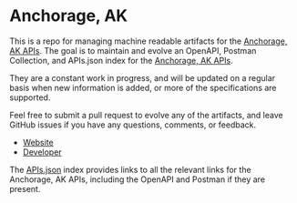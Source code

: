 # Anchorage, AKThis is a repo for managing machine readable artifacts for the [Anchorage, AK APIs](http://us-city.census.okfn.org/place/anchorage). The goal is to maintain and evolve an OpenAPI, Postman Collection, and APIs.json index for the [Anchorage, AK APIs](http://us-city.census.okfn.org/place/anchorage).They are a constant work in progress, and will be updated on a regular basis when new information is added, or more of the specifications are supported.Feel free to submit a pull request to evolve any of the artifacts, and leave GitHub issues if you have any questions, comments, or feedback.- [Website](http://us-city.census.okfn.org/place/anchorage)- [Developer](http://us-city.census.okfn.org/place/anchorage)The [APIs.json](https://github.com/api-evangelist/anchorage-ak/blob/master/apis.json) index provides links to all the relevant links for the Anchorage, AK APIs, including the OpenAPI and Postman if they are present.